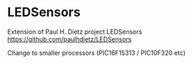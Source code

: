 # LEDSensors
Extension of Paul H. Dietz project LEDSensors https://github.com/paulhdietz/LEDSensors


Change to smaller processors (PIC16F15313 / PIC10F320 etc)
